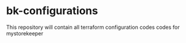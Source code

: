 # bk-configurations
This repository will contain all terraform configuration codes codes for mystorekeeper
